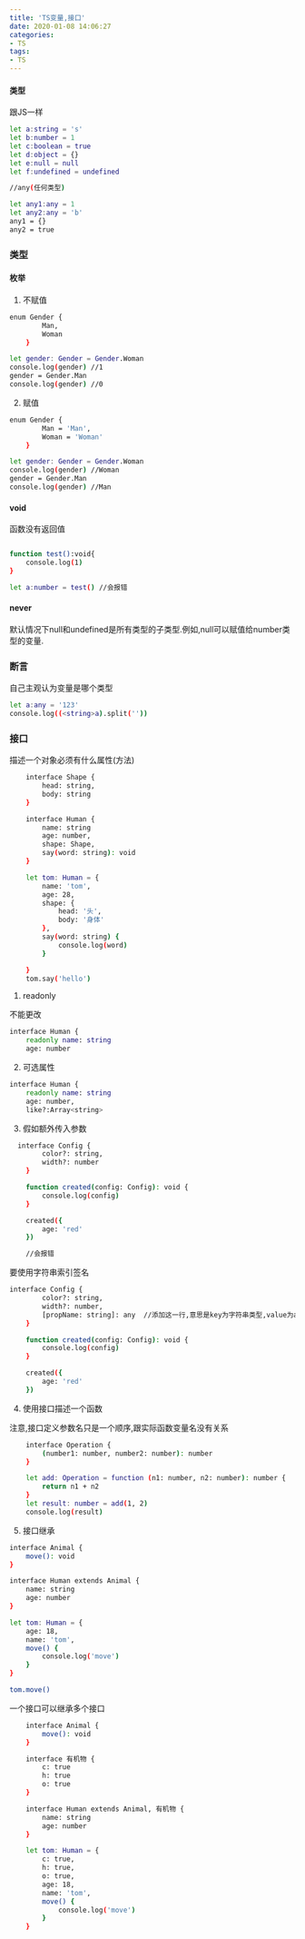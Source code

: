 ```yaml
---
title: 'TS变量,接口'
date: 2020-01-08 14:06:27
categories:
- TS
tags:
- TS
---
```


#### 类型

跟JS一样

``` bash
let a:string = 's'
let b:number = 1
let c:boolean = true
let d:object = {}
let e:null = null
let f:undefined = undefined

//any(任何类型)

let any1:any = 1
let any2:any = 'b'
any1 = {}
any2 = true
```

### 类型

#### 枚举

1. 不赋值
``` bash
enum Gender {
        Man,
        Woman
    }

let gender: Gender = Gender.Woman
console.log(gender) //1
gender = Gender.Man
console.log(gender) //0
```

2. 赋值

``` bash
enum Gender {
        Man = 'Man',
        Woman = 'Woman'
    }

let gender: Gender = Gender.Woman
console.log(gender) //Woman
gender = Gender.Man
console.log(gender) //Man
```
#### void
函数没有返回值
``` bash

function test():void{
    console.log(1)
}

let a:number = test() //会报错

```


#### never


默认情况下null和undefined是所有类型的子类型.例如,null可以赋值给number类型的变量.

### 断言

自己主观认为变量是哪个类型

``` bash
let a:any = '123'
console.log((<string>a).split(''))
```

### 接口

描述一个对象必须有什么属性(方法)

``` bash
    interface Shape {
        head: string,
        body: string
    }

    interface Human {
        name: string
        age: number,
        shape: Shape,
        say(word: string): void
    }

    let tom: Human = {
        name: 'tom',
        age: 28,
        shape: {
            head: '头',
            body: '身体'
        },
        say(word: string) {
            console.log(word)
        }

    }
    tom.say('hello')
```

1. readonly 

不能更改

``` bash
interface Human {
    readonly name: string
    age: number
```

2. 可选属性

``` bash
interface Human {
    readonly name: string
    age: number,
    like?:Array<string>
```

3. 假如额外传入参数

``` bash
  interface Config {
        color?: string,
        width?: number
    }

    function created(config: Config): void {
        console.log(config)
    }

    created({
        age: 'red'
    })

    //会报错
```

要使用字符串索引签名

``` bash
interface Config {
        color?: string,
        width?: number,
        [propName: string]: any  //添加这一行,意思是key为字符串类型,value为any类型
    }

    function created(config: Config): void {
        console.log(config)
    }

    created({
        age: 'red'
    })
```

4. 使用接口描述一个函数

注意,接口定义参数名只是一个顺序,跟实际函数变量名没有关系

``` bash
    interface Operation {
        (number1: number, number2: number): number
    }

    let add: Operation = function (n1: number, n2: number): number {
        return n1 + n2
    }
    let result: number = add(1, 2)
    console.log(result)
```

5. 接口继承

``` bash
interface Animal {
    move(): void
}

interface Human extends Animal {
    name: string
    age: number
}

let tom: Human = {
    age: 18,
    name: 'tom',
    move() {
        console.log('move')
    }
}

tom.move()
```

一个接口可以继承多个接口
``` bash
    interface Animal {
        move(): void
    }

    interface 有机物 {
        c: true
        h: true
        o: true
    }

    interface Human extends Animal, 有机物 {
        name: string
        age: number
    }

    let tom: Human = {
        c: true,
        h: true,
        o: true,
        age: 18,
        name: 'tom',
        move() {
            console.log('move')
        }
    }
```